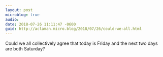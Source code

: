 ```yaml
---
layout: post
microblog: true
audio: 
date: 2018-07-26 11:11:47 -0600
guid: http://aclaman.micro.blog/2018/07/26/could-we-all.html
---
```

Could we all collectively agree that today is Friday and the next two days are both Saturday?
